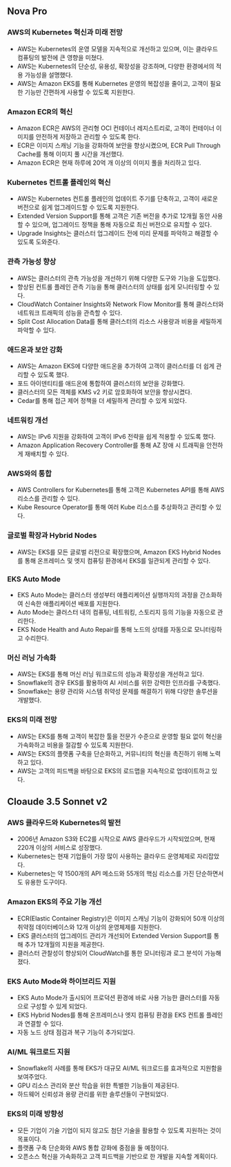 
## Nova Pro
### AWS의 Kubernetes 혁신과 미래 전망
* AWS는 Kubernetes의 운영 모델을 지속적으로 개선하고 있으며, 이는 클라우드 컴퓨팅의 발전에 큰 영향을 미쳤다.
* AWS는 Kubernetes의 단순성, 유용성, 확장성을 강조하며, 다양한 환경에서의 적용 가능성을 설명했다.
* AWS는 Amazon EKS를 통해 Kubernetes 운영의 복잡성을 줄이고, 고객이 필요한 기능만 간편하게 사용할 수 있도록 지원한다.

### Amazon ECR의 혁신
* Amazon ECR은 AWS의 관리형 OCI 컨테이너 레지스트리로, 고객이 컨테이너 이미지를 안전하게 저장하고 관리할 수 있도록 한다.
* ECR은 이미지 스캐닝 기능을 강화하여 보안을 향상시켰으며, ECR Pull Through Cache를 통해 이미지 풀 시간을 개선했다.
* Amazon ECR은 현재 하루에 20억 개 이상의 이미지 풀을 처리하고 있다.

### Kubernetes 컨트롤 플레인의 혁신
* AWS는 Kubernetes 컨트롤 플레인의 업데이트 주기를 단축하고, 고객이 새로운 버전으로 쉽게 업그레이드할 수 있도록 지원한다.
* Extended Version Support를 통해 고객은 기존 버전을 추가로 12개월 동안 사용할 수 있으며, 업그레이드 정책을 통해 자동으로 최신 버전으로 유지할 수 있다.
* Upgrade Insights는 클러스터 업그레이드 전에 미리 문제를 파악하고 해결할 수 있도록 도와준다.

### 관측 가능성 향상
* AWS는 클러스터의 관측 가능성을 개선하기 위해 다양한 도구와 기능을 도입했다.
* 향상된 컨트롤 플레인 관측 기능을 통해 클러스터의 상태를 쉽게 모니터링할 수 있다.
* CloudWatch Container Insights와 Network Flow Monitor를 통해 클러스터와 네트워크 트래픽의 성능을 관측할 수 있다.
* Split Cost Allocation Data를 통해 클러스터의 리소스 사용량과 비용을 세밀하게 파악할 수 있다.

### 애드온과 보안 강화
* AWS는 Amazon EKS에 다양한 애드온을 추가하여 고객이 클러스터를 더 쉽게 관리할 수 있도록 했다.
* 포드 아이덴티티를 애드온에 통합하여 클러스터의 보안을 강화했다.
* 클러스터의 모든 객체를 KMS v2 키로 암호화하여 보안을 향상시켰다.
* Cedar를 통해 접근 제어 정책을 더 세밀하게 관리할 수 있게 되었다.

### 네트워킹 개선
* AWS는 IPv6 지원을 강화하여 고객이 IPv6 전략을 쉽게 적용할 수 있도록 했다.
* Amazon Application Recovery Controller를 통해 AZ 장애 시 트래픽을 안전하게 재배치할 수 있다.

### AWS와의 통합
* AWS Controllers for Kubernetes를 통해 고객은 Kubernetes API를 통해 AWS 리소스를 관리할 수 있다.
* Kube Resource Operator를 통해 여러 Kube 리소스를 추상화하고 관리할 수 있다.

### 글로벌 확장과 Hybrid Nodes
* AWS는 EKS를 모든 글로벌 리전으로 확장했으며, Amazon EKS Hybrid Nodes를 통해 온프레미스 및 엣지 컴퓨팅 환경에서 EKS를 일관되게 관리할 수 있다.

### EKS Auto Mode
* EKS Auto Mode는 클러스터 생성부터 애플리케이션 실행까지의 과정을 간소화하여 신속한 애플리케이션 배포를 지원한다.
* Auto Mode는 클러스터 내의 컴퓨팅, 네트워킹, 스토리지 등의 기능을 자동으로 관리한다.
* EKS Node Health and Auto Repair를 통해 노드의 상태를 자동으로 모니터링하고 수리한다.

### 머신 러닝 가속화
* AWS는 EKS를 통해 머신 러닝 워크로드의 성능과 확장성을 개선하고 있다.
* Snowflake의 경우 EKS를 활용하여 AI 서비스를 위한 강력한 인프라를 구축했다.
* Snowflake는 용량 관리와 시스템 취약성 문제를 해결하기 위해 다양한 솔루션을 개발했다.

### EKS의 미래 전망
* AWS는 EKS를 통해 고객이 복잡한 툴을 전문가 수준으로 운영할 필요 없이 혁신을 가속화하고 비용을 절감할 수 있도록 지원한다.
* AWS는 EKS의 플랫폼 구축을 단순화하고, 커뮤니티의 혁신을 촉진하기 위해 노력하고 있다.
* AWS는 고객의 피드백을 바탕으로 EKS의 로드맵을 지속적으로 업데이트하고 있다.


## Cloaude 3.5 Sonnet v2
### AWS 클라우드와 Kubernetes의 발전
* 2006년 Amazon S3와 EC2를 시작으로 AWS 클라우드가 시작되었으며, 현재 220개 이상의 서비스로 성장했다.
* Kubernetes는 현재 기업들이 가장 많이 사용하는 클라우드 운영체제로 자리잡았다.
* Kubernetes는 약 1500개의 API 메소드와 55개의 핵심 리소스를 가진 단순하면서도 유용한 도구이다.

### Amazon EKS의 주요 기능 개선
* ECR(Elastic Container Registry)은 이미지 스캐닝 기능이 강화되어 50개 이상의 취약점 데이터베이스와 12개 이상의 운영체제를 지원한다.
* EKS 클러스터의 업그레이드 관리가 개선되어 Extended Version Support를 통해 추가 12개월의 지원을 제공한다.
* 클러스터 관찰성이 향상되어 CloudWatch를 통한 모니터링과 로그 분석이 가능해졌다.

### EKS Auto Mode와 하이브리드 지원
* EKS Auto Mode가 출시되어 프로덕션 환경에 바로 사용 가능한 클러스터를 자동으로 구성할 수 있게 되었다.
* EKS Hybrid Nodes를 통해 온프레미스나 엣지 컴퓨팅 환경을 EKS 컨트롤 플레인과 연결할 수 있다.
* 자동 노드 상태 점검과 복구 기능이 추가되었다.

### AI/ML 워크로드 지원
* Snowflake의 사례를 통해 EKS가 대규모 AI/ML 워크로드를 효과적으로 지원함을 보여주었다.
* GPU 리소스 관리와 분산 학습을 위한 특별한 기능들이 제공된다.
* 하드웨어 신뢰성과 용량 관리를 위한 솔루션들이 구현되었다.

### EKS의 미래 방향성
* 모든 기업이 기술 기업이 되지 않고도 첨단 기술을 활용할 수 있도록 지원하는 것이 목표이다.
* 플랫폼 구축 단순화와 AWS 통합 강화에 중점을 둘 예정이다.
* 오픈소스 혁신을 가속화하고 고객 피드백을 기반으로 한 개발을 지속할 계획이다.


